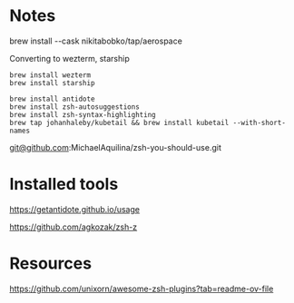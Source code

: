 # Notes


brew install --cask nikitabobko/tap/aerospace

Converting to wezterm, starship

```
brew install wezterm
brew install starship

brew install antidote
brew install zsh-autosuggestions
brew install zsh-syntax-highlighting
brew tap johanhaleby/kubetail && brew install kubetail --with-short-names
```



git@github.com:MichaelAquilina/zsh-you-should-use.git




# Installed tools
https://getantidote.github.io/usage

https://github.com/agkozak/zsh-z



# Resources

https://github.com/unixorn/awesome-zsh-plugins?tab=readme-ov-file
